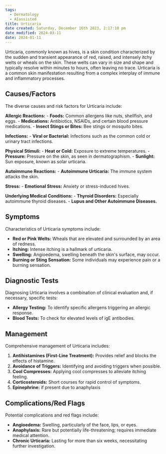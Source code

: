 ```yaml
---
tags:
  - Dermatology
  - AIassisted
title: Urticaria
date created: Saturday, December 16th 2023, 2:17:10 pm
date modified: 2024-03-11
date: 2024-01-11
---
```

Urticaria, commonly known as hives, is a skin condition characterized by the sudden and transient appearance of red, raised, and intensely itchy welts or wheals on the skin. These welts can vary in size and shape and typically resolve within minutes to hours, often leaving no trace. Urticaria is a common skin manifestation resulting from a complex interplay of immune and inflammatory processes.

## Causes/Factors

The diverse causes and risk factors for Urticaria include:

**Allergic Reactions:**
    - **Foods:** Common allergens like nuts, shellfish, and eggs.
    - **Medications:** Antibiotics, NSAIDs, and certain blood pressure medications.
    - **Insect Stings or Bites:** Bee stings or mosquito bites.
    
**Infections:**
    - **Viral or Bacterial:** Infections such as the common cold or urinary tract infections.
    
**Physical Stimuli:**
    - **Heat or Cold:** Exposure to extreme temperatures.
    - **Pressure:** Pressure on the skin, as seen in dermatographism.
    - **Sunlight:** Sun exposure, known as solar urticaria.
    
**Autoimmune Reactions:**
    - **Autoimmune Urticaria:** The immune system attacks the skin.
    
**Stress:**
    - **Emotional Stress:** Anxiety or stress-induced hives.
    
**Underlying Medical Conditions:**
    - **Thyroid Disorders:** Especially autoimmune thyroid diseases.
    - **Lupus and Other Autoimmune Diseases.**

## Symptoms

Characteristics of Urticaria symptoms include:

- **Red or Pink Welts:** Wheals that are elevated and surrounded by an area of redness.
- **Itching:** Intense itching is a hallmark of urticaria.
- **Swelling:** Angioedema, swelling beneath the skin's surface, may occur.
- **Burning or Sting Sensation:** Some individuals may experience pain or a burning sensation.

## Diagnostic Tests

Diagnosing Urticaria involves a combination of clinical evaluation and, if necessary, specific tests:

- **Allergy Testing:** To identify specific allergens triggering an allergic response.
- **Blood Tests:** To check for elevated levels of igE antibodies.

## Management

Comprehensive management of Urticaria includes:

1. **Antihistamines (First-Line Treatment):** Provides relief and blocks the effects of histamine.
2. **Avoidance of Triggers:** Identifying and avoiding triggers when possible.
3. **Cool Compresses:** Applying cool compresses to alleviate itching feeling.
4. **Corticosteroids:** Short courses for rapid control of symptoms.
5. **Epinephrine:** if present due to anaphylaxis

## Complications/Red Flags

Potential complications and red flags include:

- **Angioedema:** Swelling, particularly of the face, lips, or eyes.
- **Anaphylaxis:** Rare but potentially life-threatening; requires immediate medical attention.
- **Chronic Urticaria:** Lasting for more than six weeks, necessitating further investigation.